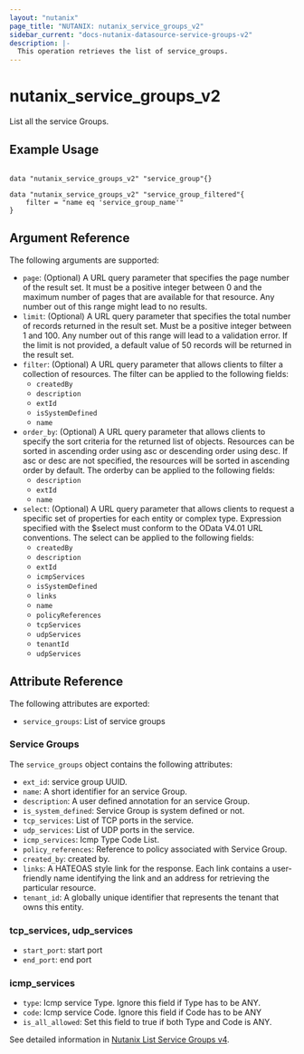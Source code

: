 ```yaml
---
layout: "nutanix"
page_title: "NUTANIX: nutanix_service_groups_v2"
sidebar_current: "docs-nutanix-datasource-service-groups-v2"
description: |-
  This operation retrieves the list of service_groups.
---
```


# nutanix_service_groups_v2

List all the service Groups.

## Example Usage

```hcl

data "nutanix_service_groups_v2" "service_group"{}

data "nutanix_service_groups_v2" "service_group_filtered"{
    filter = "name eq 'service_group_name'"
}

```


## Argument Reference

The following arguments are supported:

* `page`: (Optional) A URL query parameter that specifies the page number of the result set. It must be a positive integer between 0 and the maximum number of pages that are available for that resource. Any number out of this range might lead to no results.
* `limit`: (Optional) A URL query parameter that specifies the total number of records returned in the result set. Must be a positive integer between 1 and 100. Any number out of this range will lead to a validation error. If the limit is not provided, a default value of 50 records will be returned in the result set.
* `filter`: (Optional) A URL query parameter that allows clients to filter a collection of resources. The filter can be applied to the following fields:
    - `createdBy`
    - `description`
    - `extId`
    - `isSystemDefined`
    - `name`
* `order_by`: (Optional) A URL query parameter that allows clients to specify the sort criteria for the returned list of objects. Resources can be sorted in ascending order using asc or descending order using desc. If asc or desc are not specified, the resources will be sorted in ascending order by default. The orderby can be applied to the following fields:
    - `description`
    - `extId`
    - `name`
* `select`: (Optional) A URL query parameter that allows clients to request a specific set of properties for each entity or complex type. Expression specified with the $select must conform to the OData V4.01 URL conventions. The select can be applied to the following fields:
    - `createdBy`
    - `description`
    - `extId`
    - `icmpServices`
    - `isSystemDefined`
    - `links`
    - `name`
    - `policyReferences`
    - `tcpServices`
    - `udpServices`
    - `tenantId`
    - `udpServices`


## Attribute Reference

The following attributes are exported:

* `service_groups`: List of service groups

### Service Groups
The `service_groups` object contains the following attributes:

* `ext_id`: service group UUID.
* `name`: A short identifier for an service Group.
* `description`: A user defined annotation for an service Group.
* `is_system_defined`: Service Group is system defined or not.
* `tcp_services`: List of TCP ports in the service.
* `udp_services`: List of UDP ports in the service.
* `icmp_services`: Icmp Type Code List.
* `policy_references`: Reference to policy associated with Service Group.
* `created_by`: created by.
* `links`: A HATEOAS style link for the response. Each link contains a user-friendly name identifying the link and an address for retrieving the particular resource.
* `tenant_id`: A globally unique identifier that represents the tenant that owns this entity.


### tcp_services, udp_services
* `start_port`: start port
* `end_port`: end port

### icmp_services
* `type`: Icmp service Type. Ignore this field if Type has to be ANY.
* `code`: Icmp service Code. Ignore this field if Code has to be ANY
* `is_all_allowed`: Set this field to true if both Type and Code is ANY.




See detailed information in [Nutanix List Service Groups v4](https://developers.nutanix.com/api-reference?namespace=microseg&version=v4.0#tag/ServiceGroups/operation/listServiceGroups).
